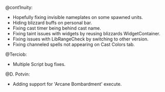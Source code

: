 @cont1nuity:
- Hopefully fixing invisible nameplates on some spawned units.
- Hiding blizzard buffs on personal bar.
- Fixing cast timer being behind cast name.
- Fixing taint issues with widgets by reusing blizzards WidgetContainer.
- Fixing issues with LibRangeCheck by switching to other version.
- Fixing channeled spells not appearing on Cast Colors tab.

@Terciob:
- Multiple Script bug fixes.

@D. Potvin:
- Adding support for 'Arcane Bombardment' execute.

